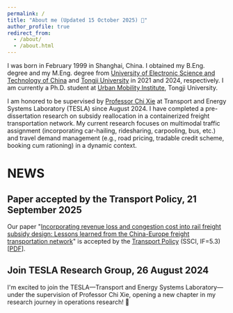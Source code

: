 ```yaml
---
permalink: /
title: "About me (Updated 15 October 2025) 👋"
author_profile: true
redirect_from: 
  - /about/
  - /about.html
---
```


I was born in February 1999 in Shanghai, China. I obtained my B.Eng. degree and my M.Eng. degree from [University of Electronic Science and Technology of China](https://www.uestc.edu.cn/) and [Tongji University](https://www.tongji.edu.cn/) in 2021 and 2024, respectively. I am currently a Ph.D. student at [Urban Mobility Institute](http://umi.tongji.edu.cn/), Tongji University.

I am honored to be supervised by [Professor Chi Xie](https://scholar.google.com/citations?hl=en&user=LQ3KKYQAAAAJ&view_op=list_works&sortby=pubdate) at Transport and Energy Systems Laboratory (TESLA) since August 2024. I have completed a pre-dissertation research on subsidy reallocation in a containerized freight transportation network. My current research focuses on multimodal traffic assignment (incorporating car-hailing, ridesharing, carpooling, bus, etc.) and travel demand management (e.g., road pricing, tradable credit scheme, booking cum rationing) in a dynamic context.

# NEWS
## Paper accepted by the Transport Policy, 21 September 2025

Our paper "[Incorporating revenue loss and congestion cost into rail freight subsidy design: Lessons learned from the China-Europe freight transportation network](https://rusiwang99.github.io/publication/2025-09-23-Incorporating%20revenue%20loss%20and%20congestion%20cost%20into%20rail%20freight%20subsidy%20design%20Lessons%20learned%20from%20the%20China-Europe%20freight%20transportation%20network)" is accepted by the [Transport Policy](https://www.sciencedirect.com/journal/transport-policy) (SSCI, IF=5.3)[[PDF](https://rusiwang99.github.io/files/Incorporating%20revenue%20loss%20and%20congestion%20cost%20into%20rail%20freight%20subsidy%20design%20Lessons%20learned%20from%20the%20China-Europe%20freight%20transportation%20network.pdf)].


## Join TESLA Research Group, 26 August 2024
I'm excited to join the TESLA—Transport and Energy Systems Laboratory—under the supervision of Professor Chi Xie, opening a new chapter in my research journey in operations research! 🚀
